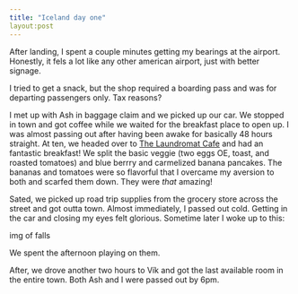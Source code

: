 ```yaml
---
title: "Iceland day one"
layout:post
---
```


After landing, I spent a couple minutes getting my bearings at the airport. Honestly, it fels a lot like any other american airport, just with better signage.

I tried to get a snack, but the shop required a boarding pass and was for departing passengers only. Tax reasons?

I met up with Ash in baggage claim and we picked up our car. We stopped in town and got coffee while we waited for the breakfast place to open up. I was almost passing out after having been awake for basically 48 hours straight. At ten, we headed over to [The Laundromat Cafe]() and had an fantastic breakfast! We split the basic veggie (two eggs OE, toast, and roasted tomatoes) and blue berrry and carmelized banana pancakes. The bananas and tomatoes were so flavorful that I overcame my aversion to both and scarfed them down. They were *that* amazing!

Sated, we picked up road trip supplies from the grocery store across the street and got outta town. Almost immediately, I passed out cold. Getting in the car and closing my eyes felt glorious. Sometime later I woke up to this:

img of falls

We spent the afternoon playing on them.

After, we drove another two hours to Vík and got the last available room in the entire town. Both Ash and I were passed out by 6pm.